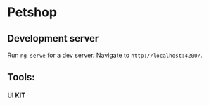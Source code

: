 # Petshop


## Development server

Run `ng serve` for a dev server. Navigate to `http://localhost:4200/`. 

## Tools:

#### UI KIT
